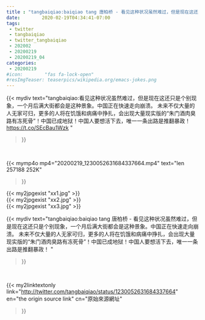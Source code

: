 ```yaml
---
title : "tangbaiqiao:baiqiao tang 唐柏桥 - 看见这种状况虽然难过，但是现在这还只是个别现象，一个月后满大街都会是这种景象。中国正在快速走向崩溃。 未来不仅大量的人无家可归，更多的人将在饥饿和病痛中挣扎，会出现大量现实版的“朱门酒肉臭路有冻死骨”！中国已成地狱！中国人要想活下去，唯一一条出路是推翻暴政！ "
date:        2020-02-19T04:34:41-07:00
tags:
 - twitter
 - tangbaiqiao
 - twitter_tangbaiqiao
 - 202002
 - 20200219
 - 20200219_04
categories:
 - 20200219
#icon:        "fas fa-lock-open"
#resImgTeaser: teaserpics/wikipedia.org/emacs-jokes.png
---
```


{{< mydiv text="tangbaiqiao:看见这种状况虽然难过，但是现在这还只是个别现象，一个月后满大街都会是这种景象。中国正在快速走向崩溃。 未来不仅大量的人无家可归，更多的人将在饥饿和病痛中挣扎，会出现大量现实版的“朱门酒肉臭路有冻死骨”！中国已成地狱！中国人要想活下去，唯一一条出路是推翻暴政！  https://t.co/SEcBau1Wzk "
>}}
<br>


{{< mymp4o mp4="20200219_1230052631684337664.mp4"
text="len 257188    252K"
>}}

{{< my2jpgexist "xx1.jpg" >}}<br>
{{< my2jpgexist "xx2.jpg" >}}<br>
{{< my2jpgexist "xx3.jpg" >}}<br>



{{< mydiv text="tangbaiqiao:baiqiao tang 唐柏桥 - 看见这种状况虽然难过，但是现在这还只是个别现象，一个月后满大街都会是这种景象。中国正在快速走向崩溃。 未来不仅大量的人无家可归，更多的人将在饥饿和病痛中挣扎，会出现大量现实版的“朱门酒肉臭路有冻死骨”！中国已成地狱！中国人要想活下去，唯一一条出路是推翻暴政！ "
>}}
<br>

{{< my2linktextonly link="http://twitter.com/tangbaiqiao/status/1230052631684337664"
en="the origin source link" cn="原始來源網址"
>}}


<br>


